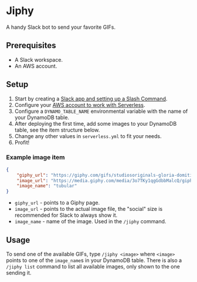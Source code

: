 # Jiphy
A handy Slack bot to send your favorite GIFs.

## Prerequisites
* A Slack workspace.
* An AWS account.

## Setup
1. Start by creating a [Slack app and setting up a Slash Command](https://api.slack.com/interactivity/slash-commands).
2. Configure your [AWS account to work with Serverless](https://serverless.com/framework/docs/providers/aws/guide/credentials/).
3. Configure a `DYNAMO_TABLE_NAME` environmental variable with the name of your DynamoDB table.
4. After deploying the first time, add some images to your DynamoDB table, see the item structure below.
5. Change any other values in `serverless.yml` to fit your needs.
6. Profit!

### Example image item
```json
{
    "giphy_url": "https://giphy.com/gifs/studiosoriginals-gloria-domitille-collardey-business-woman-3o7TKy1qgGdbbMalcQ",
    "image_url": "https://media.giphy.com/media/3o7TKy1qgGdbbMalcQ/giphy.gif",
    "image_name": "tubular"
}
```

* `giphy_url` - points to a Giphy page.
* `image_url` - points to the actual image file, the "social" size is recommended for Slack to always show it.
* `image_name` - name of the image. Used in the `/jiphy` command.

## Usage
To send one of the available GIFs, type `/jiphy <image>` where `<image>` points to one of the `image_name`s in your DynamoDB table. There is also a `/jiphy list` command to list all available images, only shown to the one sending it.
